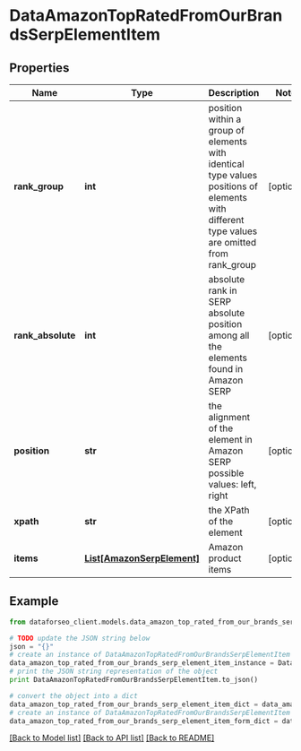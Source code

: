 # DataAmazonTopRatedFromOurBrandsSerpElementItem


## Properties

Name | Type | Description | Notes
------------ | ------------- | ------------- | -------------
**rank_group** | **int** | position within a group of elements with identical type values positions of elements with different type values are omitted from rank_group | [optional] 
**rank_absolute** | **int** | absolute rank in SERP absolute position among all the elements found in Amazon SERP | [optional] 
**position** | **str** | the alignment of the element in Amazon SERP possible values: left, right | [optional] 
**xpath** | **str** | the XPath of the element | [optional] 
**items** | [**List[AmazonSerpElement]**](AmazonSerpElement.md) | Amazon product items | [optional] 

## Example

```python
from dataforseo_client.models.data_amazon_top_rated_from_our_brands_serp_element_item import DataAmazonTopRatedFromOurBrandsSerpElementItem

# TODO update the JSON string below
json = "{}"
# create an instance of DataAmazonTopRatedFromOurBrandsSerpElementItem from a JSON string
data_amazon_top_rated_from_our_brands_serp_element_item_instance = DataAmazonTopRatedFromOurBrandsSerpElementItem.from_json(json)
# print the JSON string representation of the object
print DataAmazonTopRatedFromOurBrandsSerpElementItem.to_json()

# convert the object into a dict
data_amazon_top_rated_from_our_brands_serp_element_item_dict = data_amazon_top_rated_from_our_brands_serp_element_item_instance.to_dict()
# create an instance of DataAmazonTopRatedFromOurBrandsSerpElementItem from a dict
data_amazon_top_rated_from_our_brands_serp_element_item_form_dict = data_amazon_top_rated_from_our_brands_serp_element_item.from_dict(data_amazon_top_rated_from_our_brands_serp_element_item_dict)
```
[[Back to Model list]](../README.md#documentation-for-models) [[Back to API list]](../README.md#documentation-for-api-endpoints) [[Back to README]](../README.md)


